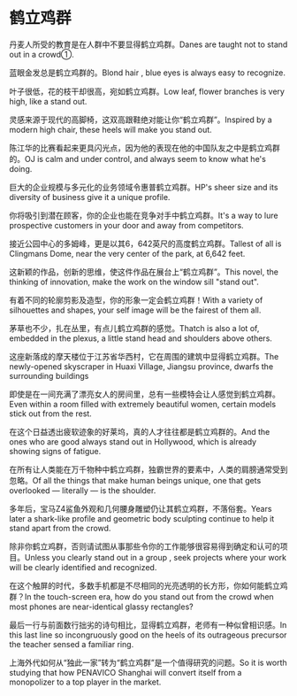 # 鹤立鸡群

<p><span class="chinese">丹麦人所受的教育是在人群中不要显得鹤立鸡群。</span><span class="english">Danes are taught not to stand out in a crowd①.</span></p>

<p><span class="chinese">蓝眼金发总是鹤立鸡群的。</span><span class="english">Blond hair , blue eyes is always easy to recognize.</span></p>

<p><span class="chinese">叶子很低，花的枝干却很高，宛如鹤立鸡群。</span><span class="english">Low leaf, flower branches is very high, like a stand out.</span></p>

<p><span class="chinese">灵感来源于现代的高脚椅，这双高跟鞋绝对能让你“鹤立鸡群”。</span><span class="english">Inspired by a modern high chair, these heels will make you stand out.</span></p>

<p><span class="chinese">陈江华的比赛看起来更具闪光点，因为他的表现在他的中国队友之中是鹤立鸡群的。</span><span class="english">OJ is calm and under control, and always seem to know what he's doing.</span></p>

<p><span class="chinese">巨大的企业规模与多元化的业务领域令惠普鹤立鸡群。</span><span class="english">HP's sheer size and its diversity of business give it a unique profile.</span></p>

<p><span class="chinese">你将吸引到潜在顾客，你的企业也能在竞争对手中鹤立鸡群。</span><span class="english">It's a way to lure prospective customers in your door and away from competitors.</span></p>

<p><span class="chinese">接近公园中心的多姆峰，更是以其6，642英尺的高度鹤立鸡群。</span><span class="english">Tallest of all is Clingmans Dome, near the very center of the park, at 6,642 feet.</span></p>

<p><span class="chinese">这新颖的作品，创新的思维，使这件作品在展台上“鹤立鸡群”。</span><span class="english">This novel, the thinking of innovation, make the work on the window sill "stand out".</span></p>

<p><span class="chinese">有着不同的轮廓剪影及造型，你的形象一定会鹤立鸡群！</span><span class="english">With a variety of silhouettes and shapes, your self image will be the fairest of them all.</span></p>

<p><span class="chinese">茅草也不少，扎在丛里，有点儿鹤立鸡群的感觉。</span><span class="english">Thatch is also a lot of, embedded in the plexus, a little stand head and shoulders above others.</span></p>

<p><span class="chinese">这座新落成的摩天楼位于江苏省华西村，它在周围的建筑中显得鹤立鸡群。</span><span class="english">The newly-opened skyscraper in Huaxi Village, Jiangsu province, dwarfs the surrounding buildings</span></p>

<p><span class="chinese">即使是在一间充满了漂亮女人的房间里，总有一些模特会让人感觉到鹤立鸡群。</span><span class="english">Even within a room filled with extremely beautiful women, certain models stick out from the rest.</span></p>

<p><span class="chinese">在这个日益透出疲软迹象的好莱坞，真的人才往往都是鹤立鸡群的。</span><span class="english">And the ones who are good always stand out in Hollywood, which is already showing signs of fatigue.</span></p>

<p><span class="chinese">在所有让人类能在万千物种中鹤立鸡群，独霸世界的要素中，人类的肩膀通常受到忽略。</span><span class="english">Of all the things that make human beings unique, one that gets overlooked — literally — is the shoulder.</span></p>

<p><span class="chinese">多年后，宝马Z4鲨鱼外观和几何腰身雕塑仍让其鹤立鸡群，不落俗套。</span><span class="english">Years later a shark-like profile and geometric body sculpting continue to help it stand apart from the crowd.</span></p>

<p><span class="chinese">除非你鹤立鸡群，否则请试图从事那些令你的工作能够很容易得到确定和认可的项目。</span><span class="english">Unless you clearly stand out in a group , seek projects where your work will be clearly identified and recognized.</span></p>

<p><span class="chinese">在这个触屏的时代，多数手机都是不尽相同的光亮透明的长方形，你如何能鹤立鸡群？</span><span class="english">In the touch-screen era, how do you stand out from the crowd when most phones are near-identical glassy rectangles?</span></p>

<p><span class="chinese">最后一行与前面数行拙劣的诗句相比，显得鹤立鸡群，老师有一种似曾相识感。</span><span class="english">In this last line so incongruously good on the heels of its outrageous precursor the teacher sensed a familiar ring.</span></p>

<p><span class="chinese">上海外代如何从“独此一家”转为“鹤立鸡群”是一个值得研究的问题。</span><span class="english">So it is worth studying that how PENAVICO Shanghai will convert itself from a monopolizer to a top player in the market.</span></p>

